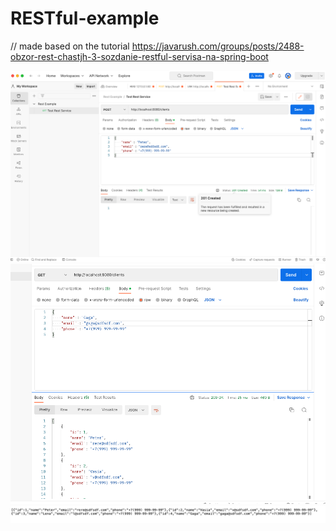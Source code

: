 # RESTful-example
// made based on the tutorial https://javarush.com/groups/posts/2488-obzor-rest-chastjh-3-sozdanie-restful-servisa-na-spring-boot

![Image alt](https://github.com/gjacqual/RESTful-example/blob/main/postman-01.png)
![Image alt](https://github.com/gjacqual/RESTful-example/blob/main/postman2.png)
![Image alt](https://github.com/gjacqual/RESTful-example/blob/main/browser.png)
